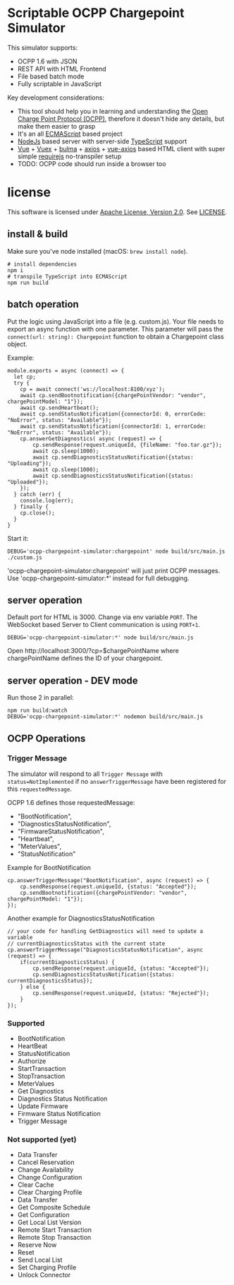 # Scriptable OCPP Chargepoint Simulator

This simulator supports:

* OCPP 1.6 with JSON
* REST API with HTML Frontend
* File based batch mode
* Fully scriptable in JavaScript

Key development considerations:

* This tool should help you in learning and understanding the [Open Charge Point Protocol (OCPP)](https://www.openchargealliance.org), therefore it doesn't hide any details, but make them easier to grasp
* It's an all [ECMAScript](https://en.wikipedia.org/wiki/ECMAScript) based project
* [NodeJs](https://nodejs.org) based server with server-side [TypeScript](https://www.typescriptlang.org) support
* [Vue](https://vuejs.org) + [Vuex](https://vuex.vuejs.org) + [bulma](https://bulma.io) + [axios](https://github.com/axios/axios) + [vue-axios](https://github.com/imcvampire/vue-axios) based HTML client with super simple [requirejs](https://requirejs.org/) no-transpiler setup 
* TODO: OCPP code should run inside a browser too

# license

This software is licensed under [Apache License, Version 2.0](https://www.apache.org/licenses/LICENSE-2.0). See [LICENSE](LICENSE).

## install & build

Make sure you've node installed (macOS: `brew install node`).

```
# install dependencies
npm i
# transpile TypeScript into ECMAScript
npm run build
```

## batch operation

Put the logic using JavaScript into a file (e.g. custom.js). Your file needs to export an async function with one
parameter. This parameter will pass the `connect(url: string): Chargepoint` function to obtain a Chargepoint class object.

Example:

```
module.exports = async (connect) => {
  let cp;
  try {
    cp = await connect('ws://localhost:8100/xyz');
    await cp.sendBootnotification({chargePointVendor: "vendor", chargePointModel: "1"});
    await cp.sendHeartbeat();
    await cp.sendStatusNotification({connectorId: 0, errorCode: "NoError", status: "Available"});
    await cp.sendStatusNotification({connectorId: 1, errorCode: "NoError", status: "Available"});
    cp.answerGetDiagnostics( async (request) => {
        cp.sendResponse(request.uniqueId, {fileName: "foo.tar.gz"});
        await cp.sleep(1000);
        await cp.sendDiagnosticsStatusNotification({status: "Uploading"});
        await cp.sleep(1000);
        await cp.sendDiagnosticsStatusNotification({status: "Uploaded"});
    });
  } catch (err) {
    console.log(err);
  } finally {
    cp.close();
  }
}
```

Start it:

```
DEBUG='ocpp-chargepoint-simulator:chargepoint' node build/src/main.js ./custom.js
```

'ocpp-chargepoint-simulator:chargepoint' will just print OCPP messages.
Use 'ocpp-chargepoint-simulator:*' instead for full debugging. 

## server operation

Default port for HTML is 3000. Change via env variable `PORT`. The WebSocket based Server to Client communication is using `PORT+1`.

```
DEBUG='ocpp-chargepoint-simulator:*' node build/src/main.js
```

Open http://localhost:3000/?cp=$chargePointName where chargePointName defines the ID of your chargepoint.

## server operation - DEV mode

Run those 2 in parallel:

```
npm run build:watch
DEBUG='ocpp-chargepoint-simulator:*' nodemon build/src/main.js
```

## OCPP Operations

### Trigger Message

The simulator will respond to all `Trigger Message` with `status=NotImplemented` if no `answerTriggerMessage` have been
registered for this `requestedMessage`.

OCPP 1.6 defines those requestedMessage:
* "BootNotification",
* "DiagnosticsStatusNotification",
* "FirmwareStatusNotification",
* "Heartbeat",
* "MeterValues",
* "StatusNotification"

Example for BootNotification

```
cp.answerTriggerMessage("BootNotification", async (request) => {
    cp.sendResponse(request.uniqueId, {status: "Accepted"});
    cp.sendBootnotification({chargePointVendor: "vendor", chargePointModel: "1"});
});
```

Another example for DiagnosticsStatusNotification

```
// your code for handling GetDiagnostics will need to update a variable
// currentDiagnosticsStatus with the current state
cp.answerTriggerMessage("DiagnosticsStatusNotification", async (request) => {
    if(currentDiagnosticsStatus) {
        cp.sendResponse(request.uniqueId, {status: "Accepted"});
        cp.sendDiagnosticsStatusNotification({status: currentDiagnosticsStatus});
    } else {
        cp.sendResponse(request.uniqueId, {status: "Rejected"});
    }
});
``` 
 

### Supported

* BootNotification
* HeartBeat
* StatusNotification
* Authorize
* StartTransaction
* StopTransaction
* MeterValues
* Get Diagnostics
* Diagnostics Status Notification
* Update Firmware
* Firmware Status Notification
* Trigger Message

### Not supported (yet)

* Data Transfer
* Cancel Reservation
* Change Availability
* Change Configuration
* Clear Cache
* Clear Charging Profile
* Data Transfer
* Get Composite Schedule
* Get Configuration
* Get Local List Version
* Remote Start Transaction
* Remote Stop Transaction
* Reserve Now
* Reset
* Send Local List
* Set Charging Profile
* Unlock Connector

